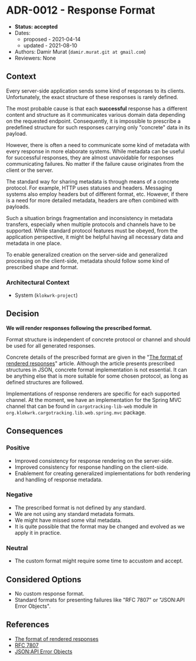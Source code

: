 # ADR-0012 - Response Format
* **Status: accepted**
* Dates:
  - proposed - 2021-04-14
  - updated - 2021-08-10
* Authors: Damir Murat (`damir.murat.git at gmail.com`)
* Reviewers: None

## Context
Every server-side application sends some kind of responses to its clients. Unfortunately, the exact structure of these responses is rarely defined.

The most probable cause is that each **successful** response has a different content and structure as it communicates various domain data depending on the requested endpoint. Consequently, it is
impossible to prescribe a predefined structure for such responses carrying only "concrete" data in its payload.

However, there is often a need to communicate some kind of metadata with every response in more elaborate systems. While metadata can be useful for successful responses, they are almost unavoidable
for responses communicating failures. No matter if the failure cause originates from the client or the server.

The standard way for sharing metadata is through means of a concrete protocol. For example, HTTP uses statuses and headers. Messaging systems also employ headers but of different format, etc.
However, if there is a need for more detailed metadata, headers are often combined with payloads.

Such a situation brings fragmentation and inconsistency in metadata transfers, especially when multiple protocols and channels have to be supported. While standard protocol features must be obeyed,
from the application perspective, it might be helpful having all necessary data and metadata in one place.

To enable generalized creation on the server-side and generalized processing on the client-side, metadata should follow some kind of prescribed shape and format.

### Architectural Context
* System (`klokwrk-project`)

## Decision
**We will render responses following the prescribed format.**

Format structure is independent of concrete protocol or channel and should be used for all generated responses.

Concrete details of the prescribed format are given in the "[The format of rendered responses](../../article/response-format/responseFormat.md)" article. Although the article presents prescribed
structures in JSON, concrete format implementation is not essential. It can be anything else that is more suitable for some chosen protocol, as long as defined structures are followed.

Implementations of response renderers are specific for each supported channel. At the moment, we have an implementation for the Spring MVC channel that can be found in `cargotracking-lib-web` module
in `org.klokwrk.cargotracking.lib.web.spring.mvc` package.

## Consequences
### Positive
- Improved consistency for response rendering on the server-side.
- Improved consistency for response handling on the client-side.
- Enablement for creating generalized implementations for both rendering and handling of response metadata.

### Negative
- The prescribed format is not defined by any standard.
- We are not using any standard metadata formats.
- We might have missed some vital metadata.
- It is quite possible that the format may be changed and evolved as we apply it in practice.

### Neutral
- The custom format might require some time to accustom and accept.

## Considered Options
- No custom response format.
- Standard formats for presenting failures like "RFC 7807" or "JSON:API Error Objects".

## References
- [The format of rendered responses](../../article/response-format/responseFormat.md)
- [RFC 7807](https://tools.ietf.org/html/rfc7807)
- [JSON:API Error Objects](https://jsonapi.org/format/#errors)
